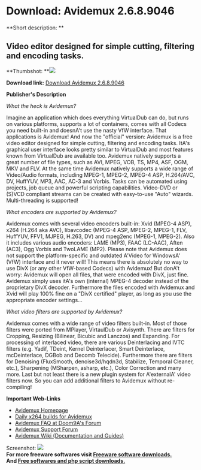 # Download: Avidemux 2.6.8.9046

**Short description: **

## Video editor designed for simple cutting, filtering and encoding tasks.

  
**Thumbshot: **![](http://www.freewarefiles.com/screenshot/avidemux243_md.jpg)   
  
**Download link:** [Download Avidemux 2.6.8.9046](http://freesoftwares.boysofts.com/Avidemux_program_33631.html)  
  

**Publisher's Description**  
  

_What the heck is Avidemux?_  
  
Imagine an application which does everything VirtualDub can do, but runs on
various platforms, supports a lot of containers, comes with all Codecs you
need built-in and doesnA't use the nasty VfW interface. That applications is
Avidemux! And now the "official" version: Avidemux is a free video editor
designed for simple cutting, filtering and encoding tasks. ItA's graphical
user interface looks pretty similar to VirtualDub and most features known from
VirtualDub are available too. Avidemux natively supports a great number of
file types, such as AVI, MPEG, VOB, TS, MP4, ASF, OGM, MKV and FLV. At the
same time Avidemux natively supports a wide range of Video/Audio formats,
including MPEG-1, MPEG-2, MPEG-4 ASP, H.264/AVC, DV, HuffYUV, MP3, AAC, AC-3
and Vorbis. Tasks can be automated using projects, job queue and powerful
scripting capabilities. Video-DVD or (S)VCD compliant streams can be created
with easy-to-use "Auto" wizards. Multi-threading is supported!  
  
  
_What encoders are supported by Avidemux?_  
  
Avidemux comes with several video encoders built-in: Xvid (MPEG-4 ASP), x264
(H.264 aka AVC), libavcodec (MPEG-4 ASP, MPEG-2, MPEG-1, FLV, HuffYUV, FFV1,
MJPEG, H.263, DV) and mpeg2enc (MPEG-1, MPEG-2). Also it includes various
audio encoders: LAME (MP3), FAAC (LC-AAC), Aften (AC3), Ogg Vorbis and TwoLAME
(MP2). Please note that Avidemux does not support the platform-specific and
outdated A'Video for WindowsA' (VfW) interface and it never will! This means
there is absolutely no way to use DivX (or any other VfW-based Codecs) with
Avidemux! But donA't worry: Avidemux will open all files, that were encoded
with DivX, just fine. Avidemux simply uses itA's own (internal) MPEG-4 decoder
instead of the proprietary DivX decoder. Furthermore the files encoded with
Avidemux and Xvid will play 100% fine on a "DivX certified" player, as long as
you use the appropriate encoder settings...  
  
  
_What video filters are supported by Avidemux?_  
  
Avidemux comes with a wide range of video filters built-in. Most of those
filters were ported from MPlayer, VirtaulDub or Avisynth. There are filters
for Cropping, Resizing (Bilinear, Bicubic and Lanczos) and Expanding. For
processing of interlaced video, there are various Deinterlacing and IVTC
filters (e.g. Yadif, TDeint, Kernel Deinterlacer, Smart Deinterlace,
mcDeinterlace, DGBob and Decomb Telecide). Furthermore there are filters for
Denoising (FluxSmooth, denoise3d/hqdn3d, Stabilize, Temporal Cleaner, etc.),
Sharpening (MSharpen, asharp, etc.), Color Correction and many more. Last but
not least there is a new plugin system for A'externalA' video filters now. So
you can add additional filters to Avidemux without re-compiling!

**Important Web-Links**

  * [Avidemux Homepage](http://fixounet.free.fr/avidemux/)
  * [Daily x264 builds for Avidemux](http://code.google.com/p/mulder/downloads/list?can=1&q=x264%20library%20pack&sort=-uploaded)
  * [Avidemux FAQ at Doom9A's Forum](http://forum.doom9.org/showthread.php?p=1006659#post1006659)
  * [Avidemux Support Forum](http://www.avidemux.org/admForum)
  * [Avidemux Wiki (Documentation and Guides)](http://www.avidemux.org/admWiki/)

  
  
Screenshot: ![](http://www.freewarefiles.com/screenshot/avidemux243.jpg)  
**For more freeware softwares visit [Freeware software downloads.](http://freesoftwares.boysofts.com/)**   
**And [Free softwares and php script downloads.](http://www.boysofts.com/)**

